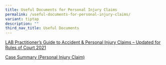 ```yaml
---
title: Useful Documents for Personal Injury Claims
permalink: /useful-documents-for-personal-injury-claims/
variant: tiptap
description: ""
third_nav_title: Useful Documents
---
```

<p><a href="/files/Accident_Personal_Injury_Publication_June2025.pdf" rel="noopener nofollow" target="_blank">LAB Practitioner’s Guide to Accident &amp; Personal Injury Claims – Updated for Rules of Court 2021</a>
</p>
<p><a href="/files/Case_Summary__Personal_Injury_Claim_.pdf" rel="noopener nofollow" target="_blank">Case Summary (Personal Injury Claim)</a>
</p>